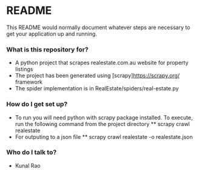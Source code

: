 # README #

This README would normally document whatever steps are necessary to get your application up and running.

### What is this repository for? ###

* A python project that scrapes realestate.com.au website for property listings
* The project has been generated using [scrapy]https://scrapy.org/ framework
* The spider implementation is in RealEstate/spiders/real-estate.py


### How do I get set up? ###

* To run you will need python with scrapy package installed. To execute, run the following command from the project directory
** scrapy crawl realestate
* For outputing to a json file
** scrapy crawl realestate -o realestate.json 

### Who do I talk to? ###

* Kunal Rao